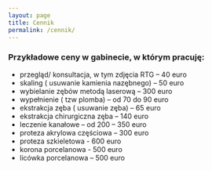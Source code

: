 ```yaml
---
layout: page
title: Cennik
permalink: /cennik/
---
```


 <h3>Przykładowe ceny w gabinecie, w którym pracuję:</h3>

*   przegląd/ konsultacja, w tym zdjęcia RTG – 40 euro
*   skaling ( usuwanie kamienia nazębnego) – 50 euro
*   wybielanie zębów metodą laserową – 300 euro
*   wypełnienie ( tzw plomba) – od 70 do 90 euro
*   ekstrakcja zęba ( usuwanie zęba) – 65 euro
*   ekstrakcja chirurgiczna zęba – 140 euro
*   leczenie kanałowe – od 200 – 350 euro
*   proteza akrylowa częściowa – 300 euro
*   proteza szkieletowa - 600 euro
*   korona porcelanowa - 500 euro
*   licówka porcelanowa – 500 euro
 